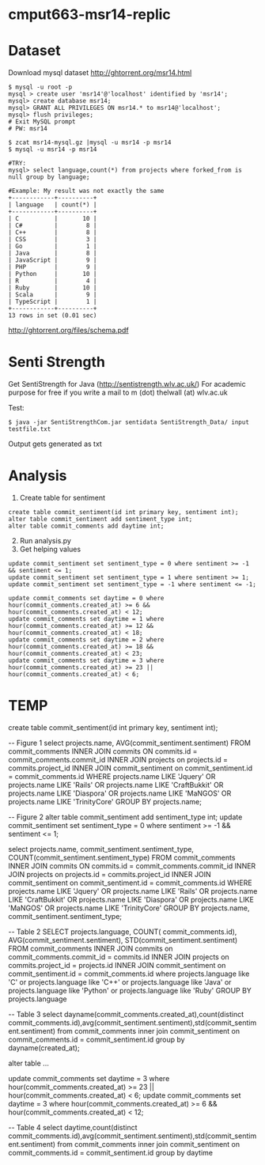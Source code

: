 # cmput663-msr14-replic

# Dataset # 

Download mysql dataset http://ghtorrent.org/msr14.html

``` 
$ mysql -u root -p
mysql > create user 'msr14'@'localhost' identified by 'msr14';
mysql> create database msr14;
mysql> GRANT ALL PRIVILEGES ON msr14.* to msr14@'localhost';
mysql> flush privileges;
# Exit MySQL prompt
# PW: msr14

$ zcat msr14-mysql.gz |mysql -u msr14 -p msr14
$ mysql -u msr14 -p msr14

#TRY: 
mysql> select language,count(*) from projects where forked_from is null group by language;

#Example: My result was not exactly the same
+------------+----------+
| language   | count(*) |
+------------+----------+
| C          |       10 |
| C#         |        8 |
| C++        |        8 |
| CSS        |        3 |
| Go         |        1 |
| Java       |        8 |
| JavaScript |        9 |
| PHP        |        9 |
| Python     |       10 |
| R          |        4 |
| Ruby       |       10 |
| Scala      |        9 |
| TypeScript |        1 |
+------------+----------+
13 rows in set (0.01 sec)
```

http://ghtorrent.org/files/schema.pdf

# Senti Strength #

Get SentiStrength for Java (http://sentistrength.wlv.ac.uk/) For academic purpose for free if you write a mail to m (dot) thelwall (at) wlv.ac.uk

Test: 
```
$ java -jar SentiStrengthCom.jar sentidata SentiStrength_Data/ input testfile.txt
```

Output gets generated as txt

# Analysis #

1. Create table for sentiment
```
create table commit_sentiment(id int primary key, sentiment int);
alter table commit_sentiment add sentiment_type int;
alter table commit_comments add daytime int;
```
2. Run analysis.py
3. Get helping values
```
update commit_sentiment set sentiment_type = 0 where sentiment >= -1 && sentiment <= 1;
update commit_sentiment set sentiment_type = 1 where sentiment >= 1;
update commit_sentiment set sentiment_type = -1 where sentiment <= -1;

update commit_comments set daytime = 0 where hour(commit_comments.created_at) >= 6 && hour(commit_comments.created_at) < 12;
update commit_comments set daytime = 1 where hour(commit_comments.created_at) >= 12 && hour(commit_comments.created_at) < 18;
update commit_comments set daytime = 2 where hour(commit_comments.created_at) >= 18 && hour(commit_comments.created_at) < 23;
update commit_comments set daytime = 3 where hour(commit_comments.created_at) >= 23 || hour(commit_comments.created_at) < 6;

```

# TEMP # 

create table commit_sentiment(id int primary key, sentiment int);

-- Figure 1
select projects.name, AVG(commit_sentiment.sentiment)
FROM commit_comments
INNER JOIN commits ON commits.id = commit_comments.commit_id
INNER JOIN projects on projects.id = commits.project_id
INNER JOIN commit_sentiment on commit_sentiment.id = commit_comments.id
WHERE projects.name LIKE 'Jquery' OR projects.name LIKE 'Rails' OR projects.name LIKE 'CraftBukkit' OR projects.name LIKE 'Diaspora' OR projects.name LIKE 'MaNGOS' OR projects.name LIKE 'TrinityCore'
GROUP BY projects.name;



-- Figure 2
 alter table commit_sentiment add sentiment_type int;
update commit_sentiment set sentiment_type = 0 where sentiment >= -1 && sentiment <= 1;

select projects.name, commit_sentiment.sentiment_type, COUNT(commit_sentiment.sentiment_type)
FROM commit_comments
INNER JOIN commits ON commits.id = commit_comments.commit_id
INNER JOIN projects on projects.id = commits.project_id
INNER JOIN commit_sentiment on commit_sentiment.id = commit_comments.id
WHERE projects.name LIKE 'Jquery' OR projects.name LIKE 'Rails' OR projects.name LIKE 'CraftBukkit' OR projects.name LIKE 'Diaspora' OR projects.name LIKE 'MaNGOS' OR projects.name LIKE 'TrinityCore'
GROUP BY projects.name, commit_sentiment.sentiment_type;

-- Table 2
SELECT projects.language, COUNT( commit_comments.id), AVG(commit_sentiment.sentiment), STD(commit_sentiment.sentiment)
FROM commit_comments
INNER JOIN commits on commit_comments.commit_id = commits.id
INNER JOIN projects on commits.project_id = projects.id
INNER JOIN commit_sentiment on commit_sentiment.id = commit_comments.id
where projects.language like 'C' or projects.language like 'C++' or projects.language like 'Java' or projects.language like 'Python' or projects.language like 'Ruby'
GROUP BY projects.language


-- Table 3
select dayname(commit_comments.created_at),count(distinct commit_comments.id),avg(commit_sentiment.sentiment),std(commit_sentiment.sentiment)
from commit_comments 
inner join commit_sentiment on commit_comments.id = commit_sentiment.id 
group by dayname(created_at);


alter table ...

update commit_comments set daytime = 3 where hour(commit_comments.created_at) >= 23 || hour(commit_comments.created_at) < 6;
update commit_comments set daytime = 3 where hour(commit_comments.created_at) >= 6 && hour(commit_comments.created_at) < 12;


-- Table 4
select daytime,count(distinct commit_comments.id),avg(commit_sentiment.sentiment),std(commit_sentiment.sentiment)
from commit_comments 
inner join commit_sentiment on commit_comments.id = commit_sentiment.id 
group by daytime
